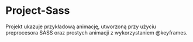 # Project-Sass

Projekt ukazuje przykładową animację, utworzoną przy użyciu preprocesora SASS oraz prostych animacji z wykorzystaniem @keyframes. 
